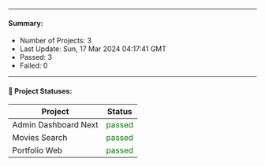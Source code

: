 
---
#### Summary:
<p><ul>
            <li><span>Number of Projects: 3</span></li>
            <li><span>Last Update: Sun, 17 Mar 2024 04:17:41 GMT</span></li>
            <li><span>Passed: 3</span></li>
            <li><span>Failed: 0</span></li>
          </ul></p>
  

---

#### 📝 Project Statuses:
<table>
            <thead>
              <tr>
                <th>Project</th>
                <th>Status</th>
              </tr>
            </thead>
            <tbody>
              <tr>
                                  <td>Admin Dashboard Next</td>
                                  <td style="color:green;">passed</td>
                                </tr><tr>
                                  <td>Movies Search</td>
                                  <td style="color:green;">passed</td>
                                </tr><tr>
                                  <td>Portfolio Web</td>
                                  <td style="color:green;">passed</td>
                                </tr>
            </tbody>
          </table>
  
